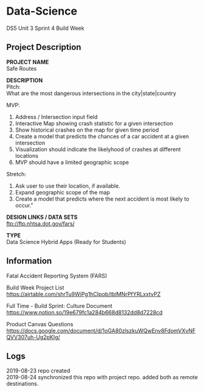 # Data-Science

DS5 Unit 3 Sprint 4 Build Week    

## Project Description   

**PROJECT NAME**   
Safe Routes  

**DESCRIPTION**   
Pitch:  
What are the most dangerous intersections in the city|state|country   

MVP:   
1. Address / Intersection input field   
2. Interactive Map showing crash statistic for a given intersection  
3. Show historical crashes on the map for given time period  
4. Create a model that predicts the chances of a car accident at a given intersection  
5. Visualization should indicate the likelyhood of crashes at different locations  
6. MVP should have a limited geographic scope   

Stretch:   
1. Ask user to use their location, if available.   
2. Expand geographic scope of the map  
3. Create a model that predicts where the next accident is most likely to occur."   

**DESIGN LINKS / DATA SETS**     
ftp://ftp.nhtsa.dot.gov/fars/     

**TYPE**      
Data Science Hybrid Apps (Ready for Students)   
  
## Information 

Fatal Accident Reporting System (FARS)

Build Week Project List   
https://airtable.com/shrTu9WiPg1hCIpob/tblMNrPfYRLxxtvPZ    

Full Time - Build Sprint: Culture Document   
https://www.notion.so/19e679fc1a284b668d8132dd8d7228cd  

Product Canvas Questions   
https://docs.google.com/document/d/1oGA80zlszkuWQwEnv8FdomVXvNFQVV307uh-Ug2pKIg/    

## Logs 

2019-08-23 repo created   
2019-08-24 synchronized this repo with project repo. added both as remote destinations.     
